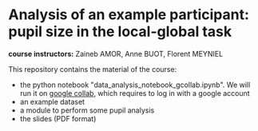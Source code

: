 # Analysis of an example participant: pupil size in the local-global task
__course instructors:__ Zaineb AMOR, Anne BUOT, Florent MEYNIEL

This repository contains the material of the course:
- the python notebook "data_analysis_notebook_gcollab.ipynb". We will run it on [google collab](https://colab.research.google.com/github/TheComputationalBrain/cogsup_localglobal_pupil/blob/main/data_analysis_notebook_gcollab.ipynb), which requires to log in with a google account
- an example dataset
- a module to perform some pupil analysis
- the slides (PDF format)
